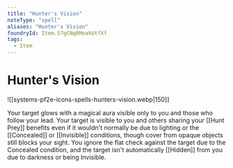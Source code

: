 ```yaml
---
title: "Hunter's Vision"
noteType: "spell"
aliases: "Hunter's Vision"
foundryId: Item.57gCNqRMeakUtfXf
tags:
  - Item
---
```


# Hunter's Vision
![[systems-pf2e-icons-spells-hunters-vision.webp|150]]

Your target glows with a magical aura visible only to you and those who follow your lead. Your target is visible to you and others sharing your [[Hunt Prey]] benefits even if it wouldn't normally be due to lighting or the [[Concealed]] or [[Invisible]] conditions, though cover from opaque objects still blocks your sight. You ignore the flat check against the target due to the Concealed condition, and the target isn't automatically [[Hidden]] from you due to darkness or being Invisible.
